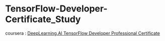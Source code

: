 # TensorFlow-Developer-Certificate_Study

coursera : [DeepLearning.AI TensorFlow Developer Professional Certificate
](https://www.coursera.org/programs/learning-program-qth60/professional-certificates/tensorflow-in-practice?collectionId=zg44d)
